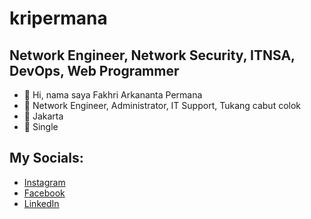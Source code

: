 # kripermana
## Network Engineer, Network Security, ITNSA, DevOps, Web Programmer

<div data-iframe-width="150" data-iframe-height="270" data-share-badge-id="4734bfaa-a855-47d9-823c-c47e771e131e" data-share-badge-host="https://www.credly.com"></div><script type="text/javascript" async src="//cdn.credly.com/assets/utilities/embed.js"></script>

- 👋 Hi, nama saya Fakhri Arkananta Permana
- 👀 Network Engineer, Administrator, IT Support, Tukang cabut colok
- 🌱 Jakarta
- 💞️ Single

## My Socials:

- [Instagram](https://instagram.com/kri.ap)
- [Facebook](https://www.facebook.com/fakhri.arkanantapermana)
- [LinkedIn](https://www.linkedin.com/in/fakhri-permana-680b9325b/)

<!--###### Qoutes
> Pilih duit atau segg? pilihan macam apa itu rugi dong

kri1107/kri1107 is a ✨ special ✨ repository because its `README.md` (this file) appears on your GitHub profile.
You can click the Preview link to take a look at your changes.
--->
